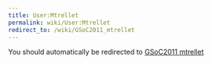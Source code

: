 ```yaml
---
title: User:Mtrellet
permalink: wiki/User:Mtrellet
redirect_to: /wiki/GSoC2011_mtrellet
---
```


You should automatically be redirected to [GSoC2011 mtrellet](/wiki/GSoC2011_mtrellet)
